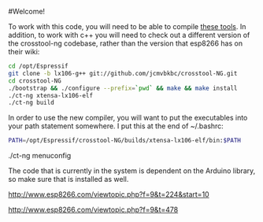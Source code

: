 #Welcome!

To work with this code, you will need to be able to compile [these tools](https://github.com/esp8266/esp8266-wiki/wiki/Toolchain). In addition, to work with c++ you will need to check out a different version of the crosstool-ng codebase, rather than the version that esp8266 has on their wiki:

```bash
cd /opt/Espressif
git clone -b lx106-g++ git://github.com/jcmvbkbc/crosstool-NG.git
cd crosstool-NG 
./bootstrap && ./configure --prefix=`pwd` && make && make install
./ct-ng xtensa-lx106-elf
./ct-ng build
```

In order to use the new compiler, you will want to put the executables into your path statement somewhere. I put this at the end of ~/.bashrc:

```bash
PATH=/opt/Espressif/crosstool-NG/builds/xtensa-lx106-elf/bin:$PATH
```


./ct-ng menuconfig

The code that is currently in the system is dependent on the Arduino library, so make sure that is installed as well. 



http://www.esp8266.com/viewtopic.php?f=9&t=224&start=10

http://www.esp8266.com/viewtopic.php?f=9&t=478